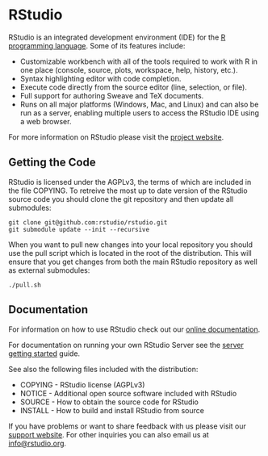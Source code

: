 RStudio
=============================================================================

RStudio is an integrated development environment (IDE) for the 
[R programming language](http://www.r-project.org). Some of its
features include:

- Customizable workbench with all of the tools required to work with R in one
place (console, source, plots, workspace, help, history, etc.).
- Syntax highlighting editor with code completion.
- Execute code directly from the source editor (line, selection, or file).
- Full support for authoring Sweave and TeX documents.
- Runs on all major platforms (Windows, Mac, and Linux) and can also be
run as a server, enabling multiple users to access the RStudio IDE using
a web browser.

For more information on RStudio please visit the 
[project website](http://www.rstudio.org/).

Getting the Code
-----------------------------------------------------------------------------

RStudio is licensed under the AGPLv3, the terms of which are included in
the file COPYING. To retreive the most up to date version of the RStudio
source code you should clone the git repository and then update
all submodules:

    git clone git@github.com:rstudio/rstudio.git
    git submodule update --init --recursive
    
When you want to pull new changes into your local repository you should 
use the pull script which is located in the root of the distribution. This 
will ensure that you get changes from both the main RStudio repository
as well as external submodules:

    ./pull.sh
    

Documentation
-----------------------------------------------------------------------------

For information on how to use RStudio check out our
[online documentation](http://www.rstudio.org/docs/). 

For documentation on running your own RStudio Server see the 
[server getting started](http://www.rstudio.org/docs/server/getting_started)
guide.

See also the following files included with the distribution:

- COPYING - RStudio license (AGPLv3)
- NOTICE  - Additional open source software included with RStudio
- SOURCE  - How to obtain the source code for RStudio
- INSTALL - How to build and install RStudio from source

If you have problems or want to share feedback with us please visit our
[support website](http://support.rstudio.org/). For other inquiries you can
also email us at [info@rstudio.org](info@rstudio.org). 
